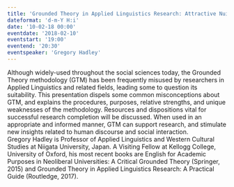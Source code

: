 ```yaml
---
title: 'Grounded Theory in Applied Linguistics Research: Attractive Nuisance or Helpful Guide?'
dateformat: 'd-m-Y H:i'
date: '10-02-18 00:00'
eventdate: '2018-02-10'
eventstart: '19:00'
eventend: '20:30'
eventspeaker: 'Gregory Hadley'
---
```


Although widely-used throughout the social sciences today, the Grounded Theory methodology (GTM) has been frequently misused by researchers in Applied Linguistics and related fields, leading some to question its suitability. This presentation dispels some common misconceptions about GTM, and explains the procedures, purposes, relative strengths, and unique weaknesses of the methodology. Resources and dispositions vital for successful research completion will be discussed. When used in an appropriate and informed manner, GTM can support research, and stimulate new insights related to human discourse and social interaction.  
Gregory Hadley is Professor of Applied Linguistics and Western Cultural Studies at Niigata University, Japan. A Visiting Fellow at Kellogg College, University of Oxford, his most recent books are English for Academic Purposes in Neoliberal Universities: A Critical Grounded Theory (Springer, 2015) and Grounded Theory in Applied Linguistics Research:  A Practical Guide (Routledge, 2017).

